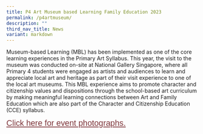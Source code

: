 ```yaml
---
title: P4 Art Museum based Learning Family Education 2023
permalink: /p4artmuseum/
description: ""
third_nav_title: News
variant: markdown
---
```

Museum-based Learning (MBL) has been implemented as one of the core learning experiences in the Primary Art Syllabus. This year, the visit to the museum was conducted on-site at National Gallery Singapore, where all Primary 4 students were engaged as artists and audiences to learn and appreciate local art and heritage as part of their visit experience to one of the local art museums. This MBL experience aims to promote character and citizenship values and dispositions through the school-based art curriculum by making meaningful learning connections between Art and Family Education which are also part of the Character and Citizenship Education (CCE) syllabus.


<span style="font-size:16.0pt;font-family:Arial;color:blue">
<a style="box-sizing: border-box; background-color: transparent; cursor: pointer; transition: all 0.25s ease-in-out 0s; color: rgb(128, 56, 61);" rel="noopener noreferrer" target="_blank" href="https://heyzine.com/flip-book/38343e9137.html">Click here for event photographs.</a>
	
</span>
